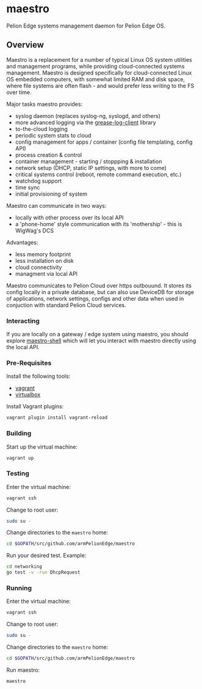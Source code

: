 # maestro
Pelion Edge systems management daemon for Pelion Edge OS. 

## Overview

Maestro is a replacement for a number of typical Linux OS system utilities and management programs, while providing cloud-connected systems management. Maestro is designed specifically for cloud-connected Linux OS embedded computers, with somewhat limited RAM and disk space, where file systems are often flash - and would prefer less writing to the FS over time.

Major tasks maestro provides:
- syslog daemon (replaces syslog-ng, syslogd, and others)
- more advanced logging via the [grease-log-client](https://github.com/armPelionEdge/grease-log-client) library
- to-the-cloud logging
- periodic system stats to cloud
- config management for apps / container (config file templating, config API)
- process creation & control
- container management - starting / stoppping & installation
- network setup (DHCP, static IP settings, with more to come)
- critical systems control (reboot, remote command execution, etc.)
- watchdog support
- time sync
- initial provisioning of system

Maestro can communicate in two ways:
- locally with other process over its local API
- a 'phone-home' style communication with its 'mothership' - this is WigWag's DCS

Advantages:
- less memory footprint
- less installation on disk
- cloud connectivity
- managment via local API

Maestro communicates to Pelion Cloud over https outbouund. It stores its config locally in a private database, but can also use DeviceDB for storage of applications, network settings, configs and other data when used in conjuction with standard Pelion Cloud services.

### Interacting

If you are locally on a gateway / edge system using maestro, you should explore [maestro-shell](https://github.com/armPelionEdge/maestro-shell) which will let you interact with maestro directly using the local API.

### Pre-Requisites

Install the following tools:

* [vagrant](https://www.vagrantup.com/)
* [virtualbox](https://www.virtualbox.org/)

Install Vagrant plugins:

```bash
vagrant plugin install vagrant-reload
```

### Building

Start up the virtual machine:

```bash
vagrant up
```

### Testing

Enter the virtual machine:

```bash
vagrant ssh
```

Change to root user:
```bash
sudo su -
```

Change directories to the `maestro` home:

```bash
cd $GOPATH/src/github.com/armPelionEdge/maestro
```

Run your desired test. Example:

```bash
cd networking
go test -v -run DhcpRequest
```

### Running

Enter the virtual machine:

```bash
vagrant ssh
```

Change to root user:
```bash
sudo su -
```

Change directories to the `maestro` home:

```bash
cd $GOPATH/src/github.com/armPelionEdge/maestro
```

Run maestro:

```bash
maestro
```